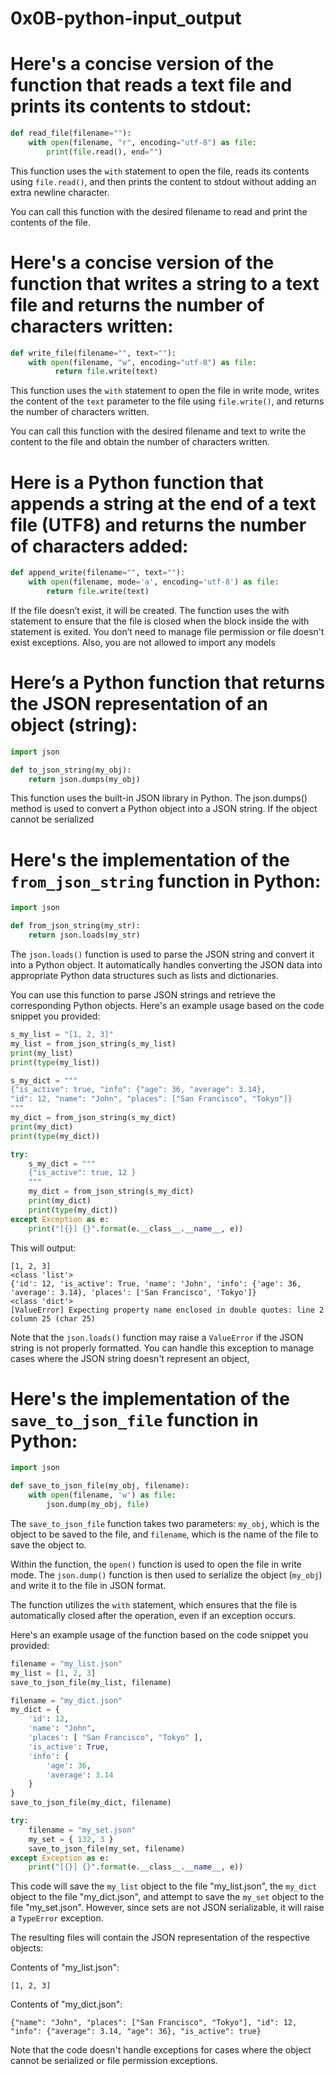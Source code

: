# 0x0B-python-input_output


# Here's a concise version of the function that reads a text file and prints its contents to stdout:

```python
def read_file(filename=""):
    with open(filename, "r", encoding="utf-8") as file:
        print(file.read(), end="")
```

This function uses the `with` statement to open the file, reads its contents using `file.read()`, and then prints the content to stdout without adding an extra newline character.

You can call this function with the desired filename to read and print the contents of the file.


# Here's a concise version of the function that writes a string to a text file and returns the number of characters written:

```python
def write_file(filename="", text=""):
    with open(filename, "w", encoding="utf-8") as file:
          return file.write(text)
```

This function uses the `with` statement to open the file in write mode, writes the content of the `text` parameter to the file using `file.write()`, and returns the number of characters written.

You can call this function with the desired filename and text to write the content to the file and obtain the number of characters written.



# Here is a Python function that appends a string at the end of a text file (UTF8) and returns the number of characters added:

```python
def append_write(filename="", text=""):
    with open(filename, mode='a', encoding='utf-8') as file:
        return file.write(text)
```

If the file doesn’t exist, it will be created. The function uses the with statement to ensure that the file is closed when the block inside the with statement is exited. You don’t need to manage file permission or file doesn't exist exceptions. Also, you are not allowed to import any models


# Here’s a Python function that returns the JSON representation of an object (string):

```python
import json

def to_json_string(my_obj):
    return json.dumps(my_obj)
```

This function uses the built-in JSON library in Python. The json.dumps() method is used to convert a Python object into a JSON string. If the object cannot be serialized


# Here's the implementation of the `from_json_string` function in Python:

```python
import json

def from_json_string(my_str):
    return json.loads(my_str)
```

The `json.loads()` function is used to parse the JSON string and convert it into a Python object. It automatically handles converting the JSON data into appropriate Python data structures such as lists and dictionaries.

You can use this function to parse JSON strings and retrieve the corresponding Python objects. Here's an example usage based on the code snippet you provided:

```python
s_my_list = "[1, 2, 3]"
my_list = from_json_string(s_my_list)
print(my_list)
print(type(my_list))

s_my_dict = """
{"is_active": true, "info": {"age": 36, "average": 3.14}, 
"id": 12, "name": "John", "places": ["San Francisco", "Tokyo"]}
"""
my_dict = from_json_string(s_my_dict)
print(my_dict)
print(type(my_dict))

try:
    s_my_dict = """
    {"is_active": true, 12 }
    """
    my_dict = from_json_string(s_my_dict)
    print(my_dict)
    print(type(my_dict))
except Exception as e:
    print("[{}] {}".format(e.__class__.__name__, e))
```

This will output:

```
[1, 2, 3]
<class 'list'>
{'id': 12, 'is_active': True, 'name': 'John', 'info': {'age': 36, 'average': 3.14}, 'places': ['San Francisco', 'Tokyo']}
<class 'dict'>
[ValueError] Expecting property name enclosed in double quotes: line 2 column 25 (char 25)
```

Note that the `json.loads()` function may raise a `ValueError` if the JSON string is not properly formatted. You can handle this exception to manage cases where the JSON string doesn't represent an object,


#  Here's the implementation of the `save_to_json_file` function in Python:

```python
import json

def save_to_json_file(my_obj, filename):
    with open(filename, 'w') as file:
        json.dump(my_obj, file)
```

The `save_to_json_file` function takes two parameters: `my_obj`, which is the object to be saved to the file, and `filename`, which is the name of the file to save the object to.

Within the function, the `open()` function is used to open the file in write mode. The `json.dump()` function is then used to serialize the object (`my_obj`) and write it to the file in JSON format.

The function utilizes the `with` statement, which ensures that the file is automatically closed after the operation, even if an exception occurs.

Here's an example usage of the function based on the code snippet you provided:

```python
filename = "my_list.json"
my_list = [1, 2, 3]
save_to_json_file(my_list, filename)

filename = "my_dict.json"
my_dict = { 
    'id': 12,
    'name': "John",
    'places': [ "San Francisco", "Tokyo" ],
    'is_active': True,
    'info': {
        'age': 36,
        'average': 3.14
    }
}
save_to_json_file(my_dict, filename)

try:
    filename = "my_set.json"
    my_set = { 132, 3 }
    save_to_json_file(my_set, filename)
except Exception as e:
    print("[{}] {}".format(e.__class__.__name__, e))
```

This code will save the `my_list` object to the file "my_list.json", the `my_dict` object to the file "my_dict.json", and attempt to save the `my_set` object to the file "my_set.json". However, since sets are not JSON serializable, it will raise a `TypeError` exception.

The resulting files will contain the JSON representation of the respective objects:

Contents of "my_list.json":
```
[1, 2, 3]
```

Contents of "my_dict.json":
```
{"name": "John", "places": ["San Francisco", "Tokyo"], "id": 12, "info": {"average": 3.14, "age": 36}, "is_active": true}
```

Note that the code doesn't handle exceptions for cases where the object cannot be serialized or file permission exceptions.
